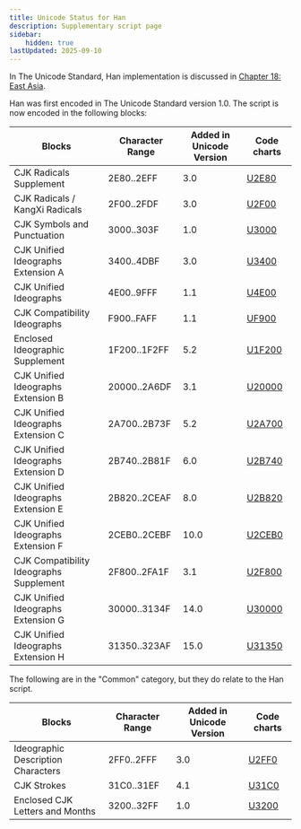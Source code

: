 ```yaml
---
title: Unicode Status for Han
description: Supplementary script page
sidebar:
    hidden: true
lastUpdated: 2025-09-10
---
```


In The Unicode Standard, Han implementation is discussed in [Chapter 18: East Asia](https://www.unicode.org/versions/latest/core-spec/chapter-18/#G29086).

[comment]: # (end of intro)

[comment]: # (start of blocks)

Han was first encoded in The Unicode Standard version 1.0. The script is now encoded in the following blocks:

| Blocks | Character Range | Added in Unicode Version | Code charts |
| ------ | --------------- | ------------------------ | ----------- |
| CJK Radicals Supplement  |  2E80..2EFF  |  3.0  |  [U2E80](http://www.unicode.org/charts/PDF/U2E80.pdf)  |
| CJK Radicals / KangXi Radicals  |  2F00..2FDF  |  3.0  |  [U2F00](http://www.unicode.org/charts/PDF/U2F00.pdf)  |
| CJK Symbols and Punctuation  |  3000..303F  |  1.0  |  [U3000](http://www.unicode.org/charts/PDF/U3000.pdf)  |
| CJK Unified Ideographs Extension A  |  3400..4DBF  |  3.0  |  [U3400](http://www.unicode.org/charts/PDF/U3400.pdf)  |
| CJK Unified Ideographs  |  4E00..9FFF  |  1.1  |  [U4E00](http://www.unicode.org/charts/PDF/U4E00.pdf)  |
| CJK Compatibility Ideographs  |  F900..FAFF  |  1.1  |  [UF900](http://www.unicode.org/charts/PDF/UF900.pdf)  |
| Enclosed Ideographic Supplement  |  1F200..1F2FF  |  5.2  |  [U1F200](http://www.unicode.org/charts/PDF/U1F200.pdf)  |
| CJK Unified Ideographs Extension B  |  20000..2A6DF  |  3.1  |  [U20000](http://www.unicode.org/charts/PDF/U20000.pdf)  |
| CJK Unified Ideographs Extension C  |  2A700..2B73F  |  5.2  |  [U2A700](http://www.unicode.org/charts/PDF/U2A700.pdf)  |
| CJK Unified Ideographs Extension D  |  2B740..2B81F  |  6.0  |  [U2B740](http://www.unicode.org/charts/PDF/U2B740.pdf)  |
| CJK Unified Ideographs Extension E  |  2B820..2CEAF  |  8.0  |  [U2B820](http://www.unicode.org/charts/PDF/U2B820.pdf)  |
| CJK Unified Ideographs Extension F  |  2CEB0..2CEBF |  10.0  |  [U2CEB0](http://www.unicode.org/charts/PDF/U2CEB0.pdf)  |
| CJK Compatibility Ideographs Supplement  |  2F800..2FA1F  |  3.1  | [U2F800](http://www.unicode.org/charts/PDF/U2F800.pdf)  |
| CJK Unified Ideographs Extension G  |  30000..3134F |  14.0  |  [U30000](http://www.unicode.org/charts/PDF/U30000.pdf)  |
| CJK Unified Ideographs Extension H  |  31350..323AF |  15.0  |  [U31350](http://www.unicode.org/charts/PDF/U31350.pdf)  |

[comment]: # (end of blocks)

[comment]: # (start of chars)

The following are in the "Common" category, but they do relate to the Han script.

| Blocks | Character Range | Added in Unicode Version | Code charts |
| ------ | --------------- | ------------------------ | ----------- |
| Ideographic Description Characters  |  2FF0..2FFF  |  3.0  |  [U2FF0](http://www.unicode.org/charts/PDF/U2FF0.pdf)  |
| CJK Strokes  |  31C0..31EF  |  4.1  |  [U31C0](http://www.unicode.org/charts/PDF/U31C0.pdf)  |
| Enclosed CJK Letters and Months  |  3200..32FF  |  1.0  |  [U3200](http://www.unicode.org/charts/PDF/U3200.pdf)  |

[comment]: # (end of chars)

[comment]: # (start of rest)


